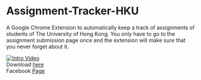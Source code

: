 # Assignment-Tracker-HKU
A Google Chrome Extension to automatically keep a track of assignments of students of The University of Hong Kong. You only have to go to the assignment submission page once and the extension will make sure that you never forget about it. 

[![Intro Video](https://cdn1.imggmi.com/uploads/2018/9/14/a3fad3c16f08babe180e91c09964b876-full.png)](https://www.youtube.com/watch?v=5Z-NENuC0Pk) <br/>
Download [here](https://bit.ly/assigntrack) <br/>
Facebook [Page](https://www.facebook.com/assigntrackHKU/) <br/>
